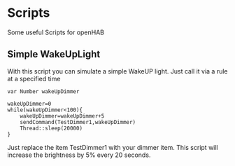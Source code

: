 # Scripts #

Some useful Scripts for openHAB


## Simple WakeUpLight ##

With this script you can simulate a simple WakeUP light. Just call it via a rule at a specified time
```
var Number wakeUpDimmer

wakeUpDimmer=0
while(wakeUpDimmer<100){
	wakeUpDimmer=wakeUpDimmer+5
	sendCommand(TestDimmer1,wakeUpDimmer)
	Thread::sleep(20000)
}
```
Just replace the item TestDimmer1 with your dimmer item. This script will increase the brightness by 5% every 20 seconds.